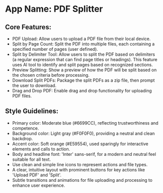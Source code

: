 # **App Name**: PDF Splitter

## Core Features:

- PDF Upload: Allow users to upload a PDF file from their local device.
- Split by Page Count: Split the PDF into multiple files, each containing a specified number of pages (user defined).
- Split by Delimiter Tool: Allow users to split the PDF based on delimiters (a regular expression that can find page titles or headings). This feature uses AI tool to identify and split pages based on recognized sections.
- Preview Splitting: Show a preview of how the PDF will be split based on the chosen criteria before processing.
- Download Split PDFs: Package the split PDFs as a zip file, then prompt the user to download.
- Drag and Drop PDF: Enable drag and drop functionality for uploading PDF files.

## Style Guidelines:

- Primary color: Moderate blue (#6699CC), reflecting trustworthiness and competence.
- Background color: Light gray (#F0F0F0), providing a neutral and clean backdrop.
- Accent color: Soft orange (#E59554), used sparingly for interactive elements and calls to action.
- Body and headline font: 'Inter' sans-serif, for a modern and neutral feel suitable for all text.
- Use clean and simple line icons to represent actions and file types.
- A clear, intuitive layout with prominent buttons for key actions like 'Upload PDF' and 'Split'.
- Subtle transitions and animations for file uploading and processing to enhance user experience.